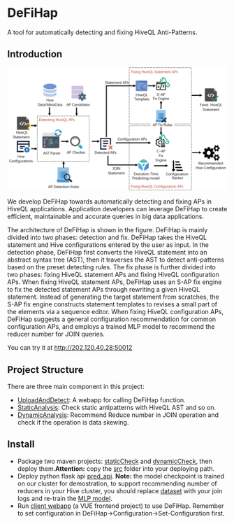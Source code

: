 # DeFiHap
A tool for automatically detecting and fixing HiveQL Anti-Patterns.

## Introduction
![system overview](pic/System%20Overview.png)

We develop DeFiHap towards automatically detecting and fixing APs in HiveQL applications. Application developers can leverage DeFiHap to create efficient, maintainable and accurate queries in big data applications.

The architecture of DeFiHap is shown in the figure. DeFiHap is mainly divided into two phases: detection and fix. DeFiHap takes the HiveQL statement and Hive configurations entered by the user as input. In the detection phase, DeFiHap first converts the HiveQL 
statement into an abstract syntax tree (AST), then it traverses the AST to detect anti-patterns based on the preset detecting 
rules. The fix phase is further divided into two phases: fixing HiveQL statement APs and fixing HiveQL configuration APs. When fixing HiveQL statement APs, DeFiHap uses an S-AP fix engine to fix the detected statement APs through rewriting a given HiveQL statement. Instead of generating the target statement from scratches, the S-AP fix engine constructs statement templates to revises a small part of the elements via a sequence editor. When fixing HiveQL configuration APs, DeFiHap suggests a general configuration recommendation for common configuration APs, and employs a trained MLP model to recommend the reducer number for JOIN queries.

You can try it at http://202.120.40.28:50012

## Project Structure
There are three main component in this project:

* [UploadAndDetect](UploadAndDetect): A webapp for calling DeFiHap function.
* [StaticAnalysis](StaticAnalysis): Check static antipatterns with HiveQL 
AST and so on.
* [DynamicAnalysis](DynamicAnalysis): Recommend Reduce number in JOIN operation
and check if the operation is data skewing.

## Install
* Package two maven projects: [staticCheck](StaticAnalysis) and 
[dynamicCheck](DynamicAnalysis/hivecheck), then deploy them.**Attention:** copy the [src](src) folder into your deploying path. 
* Deploy python flask api [pred_api](DynamicAnalysis/MLP/ReducePredict/pred_api.py). **Note:** the model checkpoint is trained on our cluster for demostration, to support recommending number of reducers in your Hive cluster, you should replace [dataset](DynamicAnalysis/MLP/ReducePredict/all/joinMlpTrainData_L.csv) with your join logs and re-train the [MLP model](DynamicAnalysis/MLP/ReducePredict/HivePred.py).
* Run [client webapp](UploadAndDetect/UploadAndDetect) (a VUE frontend project) to use DeFiHap. 
Remember to set configuration in DeFiHap->Configuration->Set-Configuration first.

